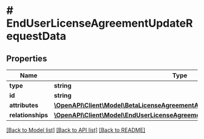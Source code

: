 # # EndUserLicenseAgreementUpdateRequestData

## Properties

Name | Type | Description | Notes
------------ | ------------- | ------------- | -------------
**type** | **string** |  | 
**id** | **string** |  | 
**attributes** | [**\OpenAPI\Client\Model\BetaLicenseAgreementAttributes**](BetaLicenseAgreementAttributes.md) |  | [optional] 
**relationships** | [**\OpenAPI\Client\Model\EndUserLicenseAgreementUpdateRequestDataRelationships**](EndUserLicenseAgreementUpdateRequestDataRelationships.md) |  | [optional] 

[[Back to Model list]](../../README.md#documentation-for-models) [[Back to API list]](../../README.md#documentation-for-api-endpoints) [[Back to README]](../../README.md)



